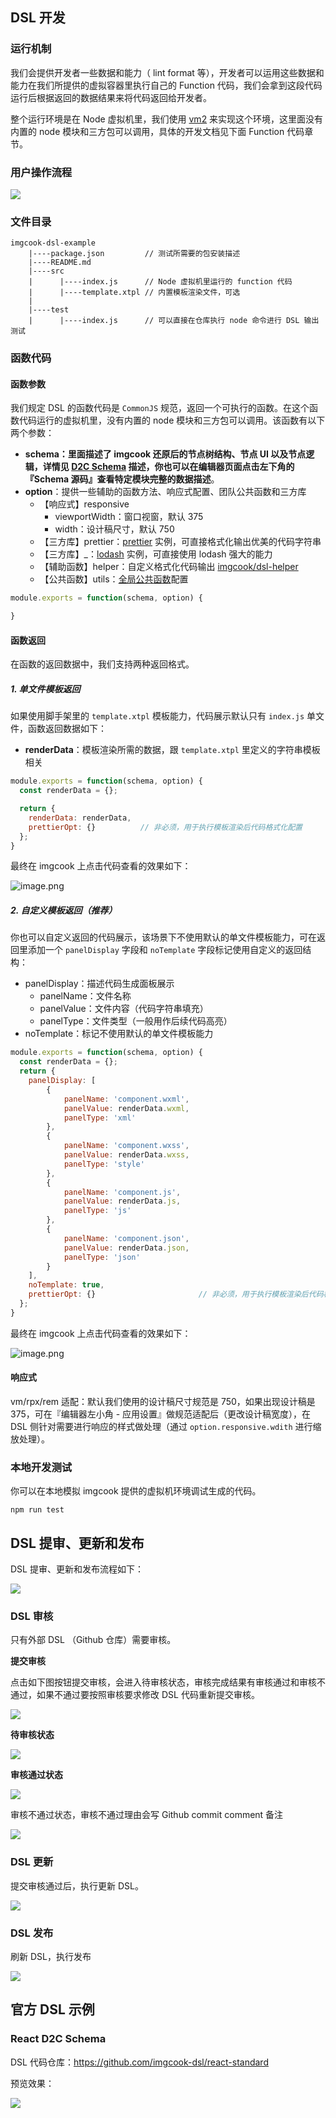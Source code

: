 ## DSL 开发

### 运行机制

我们会提供开发者一些数据和能力（ lint format 等），开发者可以运用这些数据和能力在我们所提供的虚拟容器里执行自己的 Function 代码，我们会拿到这段代码运行后根据返回的数据结果来将代码返回给开发者。

整个运行环境是在 Node 虚拟机里，我们使用 [vm2](https://github.com/patriksimek/vm2) 来实现这个环境，这里面没有内置的 node 模块和三方包可以调用，具体的开发文档见下面 Function 代码章节。

### 用户操作流程

![](https://img.alicdn.com/tfs/TB199nDo1L2gK0jSZPhXXahvXXa-1084-856.png)

### 文件目录

```
imgcook-dsl-example
    |----package.json         // 测试所需要的包安装描述
    |----README.md        
    |----src                             
    |      |----index.js      // Node 虚拟机里运行的 function 代码                      
    |      |----template.xtpl // 内置模板渲染文件，可选
    |
    |----test
    |      |----index.js      // 可以直接在仓库执行 node 命令进行 DSL 输出测试
```

### 函数代码

#### 函数参数

我们规定 DSL 的函数代码是 `CommonJS` 规范，返回一个可执行的函数。在这个函数代码运行的虚拟机里，没有内置的 node 模块和三方包可以调用。该函数有以下两个参数：

- **schema：**里面描述了 imgcook 还原后的**节点树结构、节点 UI 以及节点逻辑，**详情见 [D2C Schema](https://imgcook.com/docs?slug=d2c-json-info) 描述，你也可以在**编辑器页面点击左下角的『Schema 源码』查看特定模块完整的数据描述**。
- **option**：提供一些辅助的函数方法、响应式配置、团队公共函数和三方库
  - 【响应式】responsive
    - viewportWidth：窗口视窗，默认 375
    - width：设计稿尺寸，默认 750
  - 【三方库】prettier：[prettier](https://prettier.io/) 实例，可直接格式化输出优美的代码字符串
  - 【三方库】_：[lodash](https://lodash.com) 实例，可直接使用 lodash 强大的能力
  - 【辅助函数】helper：自定义格式化代码输出 [imgcook/dsl-helper](https://www.npmjs.com/package/@imgcook/dsl-helper)
  - 【公共函数】utils：[全局公共函数](https://imgcook.com/docs?slug=editor-info#QRBBA)配置

```javascript
module.exports = function(schema, option) {

}
```

#### 函数返回

在函数的返回数据中，我们支持两种返回格式。

##### 1. 单文件模板返回

如果使用脚手架里的 `template.xtpl` 模板能力，代码展示默认只有 `index.js` 单文件，函数返回数据如下：

- **renderData**：模板渲染所需的数据，跟 `template.xtpl` 里定义的字符串模板相关

```javascript
module.exports = function(schema, option) {
  const renderData = {};

  return {
    renderData: renderData,
    prettierOpt: {}          // 非必须，用于执行模板渲染后代码格式化配置
  };
}
```

最终在 imgcook 上点击代码查看的效果如下：

![image.png](https://img.alicdn.com/tfs/TB1JStfpbY1gK0jSZTEXXXDQVXa-1500-792.png)

##### 2. 自定义模板返回（推荐）

你也可以自定义返回的代码展示，该场景下不使用默认的单文件模板能力，可在返回里添加一个 `panelDisplay` 字段和 `noTemplate` 字段标记使用自定义的返回结构：

- panelDisplay：描述代码生成面板展示
  - panelName：文件名称
  - panelValue：文件内容（代码字符串填充）
  - panelType：文件类型（一般用作后续代码高亮）
- noTemplate：标记不使用默认的单文件模板能力

```javascript
module.exports = function(schema, option) {
  const renderData = {};
  return {
    panelDisplay: [
        {
            panelName: 'component.wxml',
            panelValue: renderData.wxml,
            panelType: 'xml'
        },
        {
            panelName: 'component.wxss',
            panelValue: renderData.wxss,
            panelType: 'style'
        },
        {
            panelName: 'component.js',
            panelValue: renderData.js,
            panelType: 'js'
        },
        {
            panelName: 'component.json',
            panelValue: renderData.json,
            panelType: 'json'
        }
    ],
    noTemplate: true,
    prettierOpt: {}                       // 非必须，用于执行模板渲染后代码格式化配置
  };
}
```

最终在 imgcook 上点击代码查看的效果如下：

![image.png](https://img.alicdn.com/tfs/TB1HStfpbY1gK0jSZTEXXXDQVXa-1500-788.png)

#### 响应式

vm/rpx/rem 适配：默认我们使用的设计稿尺寸规范是 750，如果出现设计稿是 375，可在『编辑器左小角 - 应用设置』做规范适配后（更改设计稿宽度），在 DSL 侧针对需要进行响应的样式做处理（通过 `option.responsive.wdith` 进行缩放处理）。

### 本地开发测试

你可以在本地模拟 imgcook 提供的虚拟机环境调试生成的代码。

`npm run test`

## DSL 提审、更新和发布

DSL 提审、更新和发布流程如下：

![](https://img.alicdn.com/tfs/TB1B.6Fo7Y2gK0jSZFgXXc5OFXa-1332-360.png)

### DSL 审核

只有外部 DSL （Github 仓库）需要审核。

**提交审核**

点击如下图按钮提交审核，会进入待审核状态，审核完成结果有审核通过和审核不通过，如果不通过要按照审核要求修改 DSL 代码重新提交审核。

![](https://img.alicdn.com/tfs/TB1uDzIo7T2gK0jSZFkXXcIQFXa-1162-684.png)


**待审核状态**

![](https://img.alicdn.com/tfs/TB1wkjDo7L0gK0jSZFtXXXQCXXa-584-472.png)

**审核通过状态**

![](https://img.alicdn.com/tfs/TB1SxnCoVY7gK0jSZKzXXaikpXa-572-450.png)

审核不通过状态，审核不通过理由会写 Github commit comment 备注

![](https://img.alicdn.com/tfs/TB15SnDo1L2gK0jSZPhXXahvXXa-594-472.png)

### DSL 更新

提交审核通过后，执行更新 DSL。

![](https://img.alicdn.com/tfs/TB1rHYIo.Y1gK0jSZFCXXcwqXXa-580-474.png)

### DSL 发布

刷新 DSL，执行发布

![](https://img.alicdn.com/tfs/TB13yYEoVP7gK0jSZFjXXc5aXXa-568-458.png)

## 官方 DSL 示例

### React D2C Schema

DSL 代码仓库：https://github.com/imgcook-dsl/react-standard

预览效果：


![](https://gw.alicdn.com/tfs/TB1ZDQUq8r0gK0jSZFnXXbRRXXa-1492-819.png)


